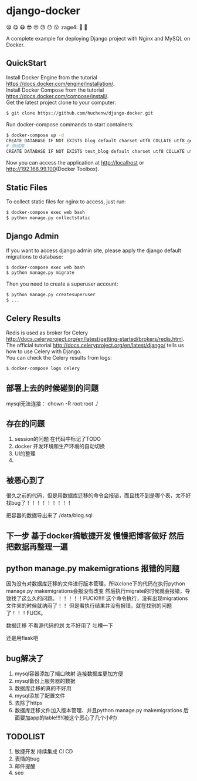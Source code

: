 # django-docker

:sleepy: :yum: :mask: :sunglasses: :dizzy_face: :sweat: :hushed: :open_mouth: :rage4: :speak_no_evil: :baby:

A complete example for deploying Django project with Nginx and MySQL on Docker.

## QuickStart
Install Docker Engine from the tutorial <https://docs.docker.com/engine/installation/>.</br>
Install Docker Compose from the tutorial <https://docs.docker.com/compose/install/>.</br>
Get the latest project clone to your computer:
```bash
$ git clone https://github.com/huchenw/django-docker.git
```
Run docker-compose commands to start containers:
```bash
$ docker-compose up -d
CREATE DATABASE IF NOT EXISTS blog default charset utf8 COLLATE utf8_general_ci;
# 测试库
CREATE DATABASE IF NOT EXISTS test_blog default charset utf8 COLLATE utf8_general_ci;
```



Now you can access the application at <http://localhost> or <http://192.168.99.100>(Docker Toolbox).</br>
## Static Files
To collect static files for nginx to access, just run:
```bash
$ docker-compose exec web bash
$ python manage.py collectstatic
```
## Django Admin
If you want to access django admin site, please apply the django default migrations to database:
```bash
$ docker-compose exec web bash
$ python manage.py migrate

```
Then you need to create a superuser account:
```bash
$ python manage.py createsuperuser
$ ...
```
## Celery Results
Redis is used as broker for Celery <http://docs.celeryproject.org/en/latest/getting-started/brokers/redis.html>.</br>
The official tutorial <http://docs.celeryproject.org/en/latest/django/> tells us how to use Celery with Django.</br>
You can check the Celery results from logs:
```bash
$ docker-compose logs celery
```

## 部署上去的时候碰到的问题
mysql无法连接： chown -R root:root ./


## 存在的问题

1. session的问题 在代码中标记了TODO
2. docker 开发环境和生产环境的自动切换
4. UI的整理
5. 

## 被恶心到了 

很久之前的代码，但是用数据库迁移的命令会报错，而且找不到是哪个表，太不好找bug了！！！！！！！！！

把容器的数据导出来了 /data/blog.sql

## 下一步  基于docker搞敏捷开发 慢慢把博客做好 然后把数据再整理一遍



## python manage.py makemigrations 报错的问题

因为没有对数据库迁移的文件进行版本管理，所以clone下的代码在执行python manage.py makemigrations会报没有改变
然后执行migrate的时候就会报错，导致找了这么久的问题。！！！！！FUCK!!!!!
这个命令执行，没有出现migrations文件夹的时候就纳闷了！！ 但是看执行结果并没有报错，就在找别的问题了！！！FUCK。

数据迁移 不看源代码的划 太不好用了 吐槽一下

还是用flask吧


## bug解决了
1. mysql容器添加了端口映射 连接数据库更加方便
2. mysql备份上服务器的数据
3. 数据库迁移的真的不好用
4. mysql添加了配置文件
5. 去除了https
6. 数据库迁移文件加入版本管理、并且python manage.py makemigrations 后面要加app的lable!!!!(被这个恶心了几个小时)


## TODOLIST

1. 敏捷开发 持续集成 CI CD
2. 表情的bug
3. 邮件提醒
4. seo
